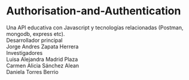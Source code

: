 # Authorisation-and-Authentication
Una API educativa con Javascript y tecnologías relacionadas (Postman, mongodb, express etc).
<br>
Desarrollador principal
<br>
Jorge Andres Zapata Herrera
<br>
Investigadores
<br>
Luisa Alejandra Madrid Plaza
<br>
Carmen Alicia Sánchez Alean
<br>
Daniela Torres Berrio
<BR>

